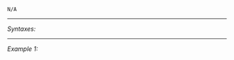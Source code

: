 `N/A`


---
*Syntaxes:*

<!-- [] call `BIS_fnc_noFlyZone` -->

---
*Example 1:*

<!-- 
```sqf
[] call BIS_fnc_noFlyZone;
``` -->